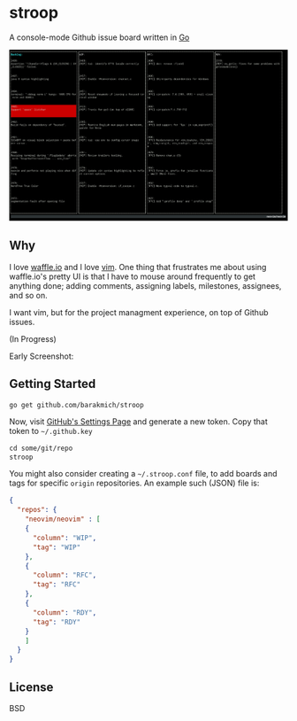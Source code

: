 # stroop

A console-mode Github issue board written in [Go](http://golang.org)

<p align="center">
  <img src="docs/early_screenshot.png" alt="early screenshot" width=638 />
</p>


## Why
I love [waffle.io](http://waffle.io) and I love [vim](http://vim.org). One thing that frustrates me about using waffle.io's pretty UI is that I have to mouse around frequently to get anything done; adding comments, assigning labels, milestones, assignees, and so on. 

I want vim, but for the project managment experience, on top of Github issues.

(In Progress)

Early Screenshot:

## Getting Started
```
go get github.com/barakmich/stroop
```

Now, visit [GitHub's Settings Page](https://github.com/settings/applications)
and generate a new token. Copy that token to `~/.github.key`

```
cd some/git/repo
stroop
```

You might also consider creating a `~/.stroop.conf` file, to add boards and tags for specific `origin` repositories. An example such (JSON) file is:
```json
{
  "repos": {
    "neovim/neovim" : [
    {
      "column": "WIP",
      "tag": "WIP"
    },
    {
      "column": "RFC",
      "tag": "RFC"
    },
    {
      "column": "RDY",
      "tag": "RDY"
    }
    ]
  }
}
```

## License
BSD


